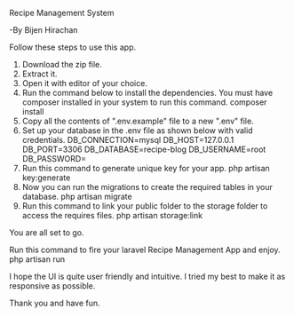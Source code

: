 Recipe Management System

-By Bijen Hirachan


Follow these steps to use this app.

1. Download the zip file.
2. Extract it.
3. Open it with editor of your choice.
4. Run the command below to install the dependencies. You must have composer installed in your system to run this command.
    composer install
5. Copy all the contents of ".env.example" file to a new ".env" file.
6. Set up your database in the .env file as shown below with valid credentials.
    DB_CONNECTION=mysql
    DB_HOST=127.0.0.1
    DB_PORT=3306
    DB_DATABASE=recipe-blog
    DB_USERNAME=root
    DB_PASSWORD=
7. Run this command to generate unique key for your app.
    php artisan key:generate
8. Now you can run the migrations to create the required tables in your database.
    php artisan migrate
9. Run this command to link your public folder to the storage folder to access the requires files.
    php artisan storage:link

You are all set to go.

Run this command to fire your laravel Recipe Management App and enjoy.
    php artisan run


I hope the UI is quite user friendly and intuitive. I tried my best to make it as responsive as possible.

Thank you and have fun.